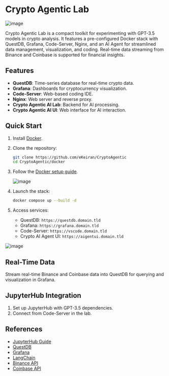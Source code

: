 # Crypto Agentic Lab

![image](https://github.com/user-attachments/assets/82d248f2-b35d-488c-a49a-9314f3116d59)


Crypto Agentic Lab is a compact toolkit for experimenting with GPT-3.5 models in crypto analysis. It features a pre-configured Docker stack with QuestDB, Grafana, Code-Server, Nginx, and an AI Agent for streamlined data management, visualization, and coding. Real-time data streaming from Binance and Coinbase is supported for financial insights.

## Features

- **QuestDB**: Time-series database for real-time crypto data.
- **Grafana**: Dashboards for cryptocurrency visualization.
- **Code-Server**: Web-based coding IDE.
- **Nginx**: Web server and reverse proxy.
- **Crypto Agentic AI Lab**: Backend for AI processing.
- **Crypto Agentic AI UI**: Web interface for AI interaction.

## Quick Start

1. Install [Docker](https://docs.docker.com/get-docker/).
2. Clone the repository:
    ```bash
    git clone https://github.com/eKeiran/CryptoAgentic
    cd CryptoAgentic/docker
    ```
3. Follow the [Docker setup guide](https://github.com/eKeiran/CryptoAgentic/tree/main/docker).

   ![image](https://github.com/user-attachments/assets/4f2c431e-e001-4313-875b-c72772dbc5c5)

5. Launch the stack:
    ```bash
    docker compose up --build -d
    ```
6. Access services:
    - QuestDB: `https://questdb.domain.tld`
    - Grafana: `https://grafana.domain.tld`
    - Code-Server: `https://vscode.domain.tld`
    - Crypto AI Agent UI: `https://aigentui.domain.tld`
      
![image](https://github.com/user-attachments/assets/38f5ad5d-dca7-4bf8-865f-cd67543f3a32)

## Real-Time Data

Stream real-time Binance and Coinbase data into QuestDB for querying and visualization in Grafana.

## JupyterHub Integration

1. Set up JupyterHub with GPT-3.5 dependencies.
2. Connect from Code-Server in the lab.

## References

- [JupyterHub Guide](https://code.visualstudio.com/docs/datascience/jupyter-notebooks#_connect-to-a-remote-jupyter-server)
- [QuestDB](https://questdb.io/)
- [Grafana](https://grafana.com/)
- [LangChain](https://python.langchain.com)
- [Binance API](https://binance-docs.github.io/apidocs/)
- [Coinbase API](https://developers.coinbase.com/)
